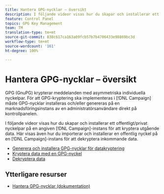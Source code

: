 ```yaml
---
title: Hantera GPG-nycklar – översikt
description: I följande videor visas hur du skapar och installerar ett offentligt/privat nyckelpar på en angiven instans i Campaign för att kryptera utgående data. Här visas även hur du importerar och installerar en offentlig nyckel på en instans i Campaign för att dekryptera inkommande data.
feature: Control Panel
topics: GPG Key Management
team: TM
translation-type: tm+mt
source-git-commit: 838c617ca163a09fcb57b7b4706433e98869bc3d
workflow-type: tm+mt
source-wordcount: '161'
ht-degree: 100%

---
```



# Hantera GPG-nycklar – översikt

GPG (GnuPG) krypterar meddelanden med asymmetriska individuella nyckelpar. För att GPG-kryptering ska implementeras i [!DNL Campaign] måste GPG-nycklar installeras och/eller genereras på en marknadsföringsinstans av en administratörsanvändare direkt på kontrollpanelen.

I följande videor visas hur du skapar och installerar ett offentligt/privat nyckelpar på en angiven [!DNL Campaign]-instans för att kryptera utgående data. Här visas även hur du importerar och installerar en offentlig nyckel på en [!DNL Campaign]-instans för att dekryptera inkommande data.

* [Generera och installera GPG-nycklar för datakryptering](./generating-and-installing-gpg-keys-for-data-encryption.md)
* [Kryptera data med en GPG-nyckel](./using-a-gpg-key-to-encrypt-data.md)
* [Dekryptera data](./decrypting-data.md)

## Ytterligare resurser

* [Hantera GPG-nycklar (dokumentation)](https://docs.adobe.com/content/help/sv-SE/control-panel/using/instances-settings/gpg-keys-management.html)
